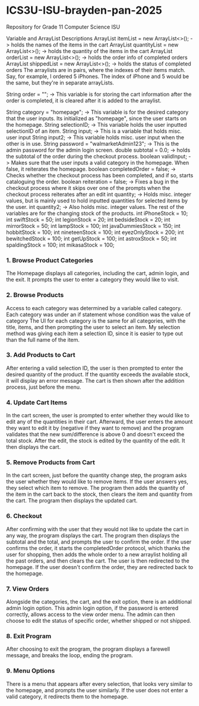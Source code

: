 # ICS3U-ISU-brayden-pan-2025
Repository for Grade 11 Computer Science ISU

Variable and ArrayList Descriptions
ArrayList<String> itemList = new ArrayList<>(); -> holds the names of the items in the cart
ArrayList<Integer> quantityList = new ArrayList<>(); -> holds the quantity of the items in the cart
ArrayList<String> orderList = new ArrayList<>(); -> holds the order info of completed orders
ArrayList<String> shippedList = new ArrayList<>(); -> holds the status of completed orders
The arraylists are in pairs, where the indexes of their items match. Say, for example, I ordered 5 iPhones. 
The index of iPhone and 5 would be the same, but they're in separate arrayLists.

String order = ""; -> This variable is for storing the cart information after the order is completed, it is cleared after it is added to the arraylist.

String category = "homepage"; -> This variable is for the desired category that the user inputs. Its initialized as "homepage", since the user starts on the homepage.
String selectionID; -> This variable holds the user inputted selectionID of an item.
String input; -> This is a variable that holds misc. user input
String input2; -> This variable holds misc. user input when the other is in use.
String password = "walmarketAdmin123"; -> This is the admin password for the admin login screen.
double subtotal = 0.0; -> holds the subtotal of the order during the checkout process.
boolean validInput; -> Makes sure that the user inputs a valid category in the homepage. When false, it reiterates the homepage.
boolean completedOrder = false; -> Checks whether the checkout process has been completed, and if so, starts cataloguing the order.
boolean reiteration = false; -> Fixes a bug in the checkout process where it skips over one of the prompts when the checkout process reiterates after an edit
int quantity; -> Holds misc. integer values, but is mainly used to hold inputted quantities for selected items by the user.
int quantity2; -> Also holds misc. integer values.
The rest of the variables are for the changing stock of the products.
int iPhoneStock = 10;
int swiftStock = 50;
int legionStock = 20;
int bedsideStock = 20;
int mirrorStock = 50;
int lampStock = 100;
int javaDummiesStock = 150;
int hobbitStock = 100;
int nineteenStock = 100;
int eyezOnlyStock = 200;
int bewitchedStock = 100;
int getUpStock = 100;
int astroxStock = 50;
int spaldingStock = 100;
int mikasaStock = 100;
### 1. Browse Product Categories
The Homepage displays all categories, including the cart, admin login, and the exit.
It prompts the user to enter a category they would like to visit.
### 2. Browse Products
Access to each category was determined by a variable called category.
Each category was under an if statement whose condition was the value of category
The UI for each category is the same for all categories, with the title, items, and then prompting the user to select an item.
My selection method was giving each item a selection ID, since it is easier to type out than the full name of the item.
### 3. Add Products to Cart
After entering a valid selection ID, the user is then prompted to enter the desired quantity of the product. 
If the quantity exceeds the available stock, it will display an error message.
The cart is then shown after the addition process, just before the menu.
### 4. Update Cart Items
In the cart screen, the user is prompted to enter whether they would like to edit any of the quantities in their cart.
Afterward, the user enters the amount they want to edit it by (negative if they want to remove) and the program validates that the new sum/difference is above 0 and doesn't exceed the total stock.
After the edit, the stock is edited by the quantity of the edit.
It then displays the cart.
### 5. Remove Products from Cart
In the cart screen, just before the quantity change step, the program asks the user whether they would like to remove items.
If the user answers yes, they select which item to remove.
The program then adds the quantity of the item in the cart back to the stock, then clears the item and quantity from the cart.
The program then displays the updated cart.
### 6. Checkout
After confirming with the user that they would not like to update the cart in any way, the program displays the cart.
The program then displays the subtotal and the total, and prompts the user to confirm the order.
If the user confirms the order, it starts the completedOrder protocol, which thanks the user for shopping, then adds the whole order to a new arraylist holding all the past orders, and then clears the cart.
The user is then redirected to the homepage.
If the user doesn't confirm the order, they are redirected back to the homepage.
### 7. View Orders
Alongside the categories, the cart, and the exit option, there is an additional admin login option.
This admin login option, if the password is entered correctly, allows access to the view order menu.
The admin can then choose to edit the status of specific order, whether shipped or not shipped.
### 8. Exit Program
After choosing to exit the program, the program displays a farewell message, and breaks the loop, ending the program.
### 9. Menu Options
There is a menu that appears after every selection, that looks very similar to the homepage, and prompts the user similarly. If the user does not enter a valid category, it redirects them to the homepage.
